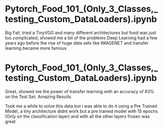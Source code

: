 # Pytorch_Food_101_(Only_3_Classes,_testing_Custom_DataLoaders).ipynb
Big Fail, tried a TinyVGG and many different architectures but food was just too complicated, showed me a bit of the problems Deep Learning had a few years ago before the rise of huge data sets like IMAGENET and transfer learning became more famous

# Pytorch_Food_101_(Only_3_Classes,_testing_Custom_DataLoaders).ipynb
Great, showed me the power of transfer learning with an accuracy of 83% on the Test Set. Amazing Results




Took me a while to solve this data but i was able to do it using a Pre Trained Model, a tiny architecture didnt work but a pre trained model with 15 epochs (Only on the classification layer) and with all the other layers frozen was great
